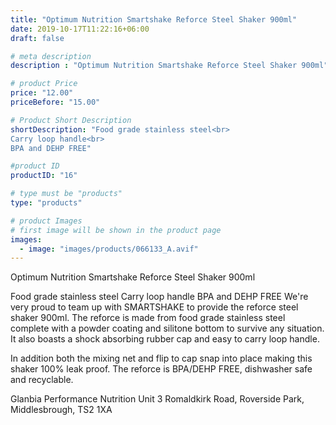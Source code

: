 ```yaml
---
title: "Optimum Nutrition Smartshake Reforce Steel Shaker 900ml"
date: 2019-10-17T11:22:16+06:00
draft: false

# meta description
description : "Optimum Nutrition Smartshake Reforce Steel Shaker 900ml"

# product Price
price: "12.00"
priceBefore: "15.00"

# Product Short Description
shortDescription: "Food grade stainless steel<br>
Carry loop handle<br>
BPA and DEHP FREE"

#product ID
productID: "16"

# type must be "products"
type: "products"

# product Images
# first image will be shown in the product page
images:
  - image: "images/products/066133_A.avif"
---
```


Optimum Nutrition Smartshake Reforce Steel Shaker 900ml

Food grade stainless steel
Carry loop handle
BPA and DEHP FREE
We're very proud to team up with SMARTSHAKE to provide the reforce steel shaker 900ml. The reforce is made from food grade stainless steel complete with a powder coating and silitone bottom to survive any situation. It also boasts a shock absorbing rubber cap and easy to carry loop handle.



In addition both the mixing net and flip to cap snap into place making this shaker 100% leak proof. The reforce is BPA/DEHP FREE, dishwasher safe and recyclable.



Glanbia Performance Nutrition Unit 3 Romaldkirk Road, Roverside Park, Middlesbrough, TS2 1XA
